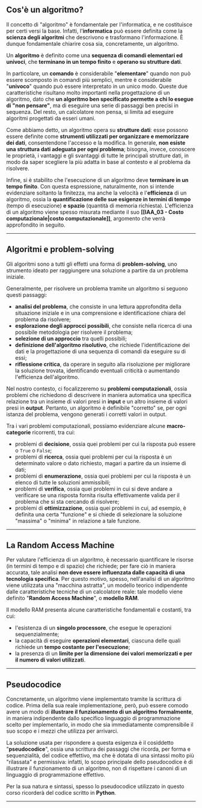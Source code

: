 ## Cos'è un algoritmo?

Il concetto di "algoritmo" è fondamentale per l'informatica, e ne costituisce per certi versi la base. Infatti, l'**informatica** può essere definita come la **scienza degli algoritmi** che descrivono e trasformano l'informazione. È dunque fondamentale chiarire cosa sia, concretamente, un algoritmo.

Un **algoritmo** è definito come una **sequenza di comandi elementari ed univoci**, che **terminano in un tempo finito** e **operano su strutture dati**.

In particolare, un **comando** è considerabile "**elementare**" quando non può essere scomposto in comandi più semplici, mentre è considerabile "**univoco**" quando può essere interpretato in un unico modo. Queste due caratteristiche risultano molto importanti nella progettazione di un algoritmo, dato che **un algoritmo ben specificato permette a chi lo esegue di "non pensare"**, ma di eseguire una serie di passaggi ben precisi in sequenza. Del resto, un calcolatore non pensa, si limita ad eseguire algoritmi progettati da esseri umani.

Come abbiamo detto, un algoritmo opera su **strutture dati**: esse possono essere definite come **strumenti utilizzati per organizzare e memorizzare dei dati**, consentendone l'accesso e la modifica. In generale, **non esiste una struttura dati adeguata per ogni problema**; bisogna, invece, conoscere le proprietà, i vantaggi e gli svantaggi di tutte le principali strutture dati, in modo da saper scegliere la più adatta in base al contesto e al problema da risolvere.

Infine, si è stabilito che l'esecuzione di un algoritmo deve **terminare in un tempo finito**. Con questa espressione, naturalmente, non si intende evidenziare soltanto la finitezza, ma anche la velocità e l'**efficienza** di un algoritmo, ossia la **quantificazione delle sue esigenze in termini di tempo** (tempo di esecuzione) **e spazio** (quantità di memoria richiesta). L'efficienza di un algoritmo viene spesso misurata mediante il suo **[[IAA_03 - Costo computazionale|costo computazionale]]**, argomento che verrà approfondito in seguito.
___
## Algoritmi e problem-solving

Gli algoritmi sono a tutti gli effetti una forma di **problem-solving**, uno strumento ideato per raggiungere una soluzione a partire da un problema iniziale. 

Generalmente, per risolvere un problema tramite un algoritmo si seguono questi passaggi:
- **analisi del problema**, che consiste in una lettura approfondita della situazione iniziale e in una comprensione e identificazione chiara del problema da risolvere;
- **esplorazione degli approcci possibili**, che consiste nella ricerca di una possibile metodologia per risolvere il problema;
- **selezione di un approccio** tra quelli possibili;
- **definizione dell'algoritmo risolutivo**, che richiede l'identificazione dei dati e la progettazione di una sequenza di comandi da eseguire su di essi;
- **riflessione critica**, da operare in seguito alla risoluzione per migliorare la soluzione trovata, identificando eventuali criticità o aumentando l'efficienza dell'algoritmo.

Nel nostro contesto, ci focalizzeremo su **problemi computazionali**, ossia problemi che richiedono di descrivere in maniera automatica una specifica relazione tra un insieme di valori presi in **input** e un altro insieme di valori presi in **output**. Pertanto, un algoritmo è definibile "corretto" se, per ogni istanza del problema, vengono generati i corretti valori in output.

Tra i vari problemi computazionali, possiamo evidenziare alcune **macro-categorie** ricorrenti, tra cui:
- problemi di **decisione**, ossia quei problemi per cui la risposta può essere o `True` o `False`;
- problemi di **ricerca**, ossia quei problemi per cui la risposta è un determinato valore o dato richiesto, magari a partire da un insieme di dati;
- problemi di **enumerazione**, ossia quei problemi per cui la risposta è un elenco di tutte le soluzioni ammissibili;
- problemi di **verifica**, ossia quei problemi in cui si deve andare a verificare se una risposta fornita risulta effettivamente valida per il problema che si sta cercando di risolvere;
- problemi di **ottimizzazione**, ossia quei problemi in cui, ad esempio, è definita una certa "funzione" e si chiede di selezionare la soluzione "massima" o "minima" in relazione a tale funzione.
___
## La Random Access Machine

Per valutare l'efficienza di un algoritmo, è necessario quantificare le risorse (in termini di tempo e di spazio) che richiede; per fare ciò in maniera accurata, tale analisi **non deve essere influenzata dalle capacità di una tecnologia specifica**. Per questo motivo, spesso, nell'analisi di un algoritmo viene utilizzata una "macchina astratta", un modello teorico indipendente dalle caratteristiche tecniche di un calcolatore reale: tale modello viene definito "**Random Access Machine**", o **modello RAM**.

Il modello RAM presenta alcune caratteristiche fondamentali e costanti, tra cui:
- l'esistenza di un **singolo processore**, che esegue le operazioni sequenzialmente;
- la capacità di eseguire **operazioni elementari**, ciascuna delle quali richiede un **tempo costante per l'esecuzione**;
- la presenza di un **limite per la dimensione dei valori memorizzati e per il numero di valori utilizzati**.
___
## Pseudocodice

Concretamente, un algoritmo viene implementato tramite la scrittura di codice. Prima della sua reale implementazione, però, può essere comodo avere un modo di **illustrare il funzionamento di un algoritmo formalmente**, in maniera indipendente dallo specifico linguaggio di programmazione scelto per implementarlo, in modo che sia immediatamente comprensibile il suo scopo e i mezzi che utilizza per arrivarci.

La soluzione usata per rispondere a questa esigenza è il cosiddetto "**pseudocodice**", ossia una scrittura dei passaggi che ricorda, per forma e sequenzialità, del codice effettivo, ma che è dotata di una sintassi molto più "rilassata" e permissiva: infatti, lo scopo principale dello pseudocodice è di illustrare il funzionamento di un algoritmo, non di rispettare i canoni di un linguaggio di programmazione effettivo.

Per la sua natura e sintassi, spesso lo pseudocodice utilizzato in questo corso ricorderà del codice scritto in **Python**.
___